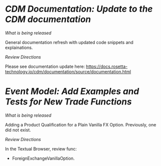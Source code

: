 # *CDM Documentation: Update to the CDM documentation*

_What is being released_

General documentation refresh with updated code snippets and explainations.

_Review Directions_

Please see documentation update here: https://docs.rosetta-technology.io/cdm/documentation/source/documentation.html

# *Event Model: Add Examples and Tests for New Trade Functions*

_What is being released_

Adding a Product Qualification for a Plain Vanilla FX Option. Previously, one did not exist.

_Review Directions_

In the Textual Browser, review func:
 - ForeignExchangeVanillaOption.
  


